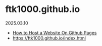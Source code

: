 # ftk1000.github.io

2025.03.10

* [How to Host a Website On Github Pages](https://youtu.be/OltY8JIaP-4)
* https://ftk1000.github.io/index.html
